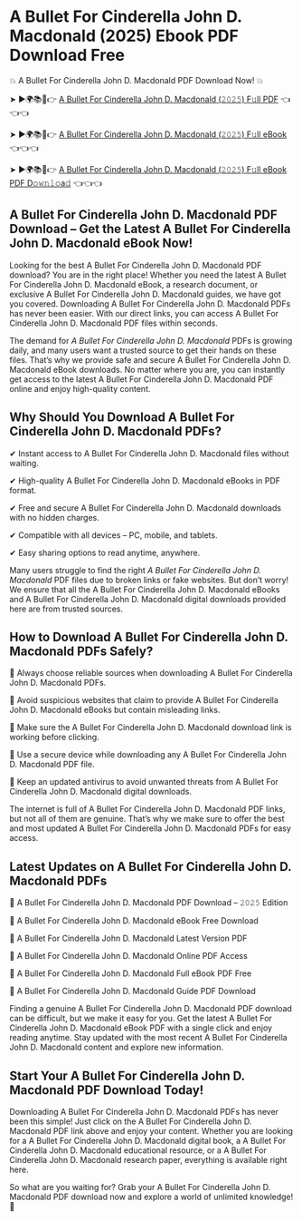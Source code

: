 # A Bullet For Cinderella John D. Macdonald (2025) Ebook PDF Download Free

💥 A Bullet For Cinderella John D. Macdonald PDF Download Now! 💥

➤ ►🌍📚📱👉 [A Bullet For Cinderella John D. Macdonald (𝟸𝟶𝟸𝟻) F𝚞ll PDF](https://getpdf.xyz/a-bullet-for-cinderella-john-d.-macdonald) 👈👈👈


➤ ►🌍📚📱👉 [A Bullet For Cinderella John D. Macdonald (𝟸𝟶𝟸𝟻) F𝚞ll eBook](https://getpdf.xyz/a-bullet-for-cinderella-john-d.-macdonald) 👈👈👈


➤ ►🌍📚📱👉 [A Bullet For Cinderella John D. Macdonald (𝟸𝟶𝟸𝟻) F𝚞ll eBook PDF D𝚘𝚠𝚗𝚕𝚘a𝚍](https://getpdf.xyz/a-bullet-for-cinderella-john-d.-macdonald) 👈👈👈


## A Bullet For Cinderella John D. Macdonald PDF Download – Get the Latest A Bullet For Cinderella John D. Macdonald eBook Now!

Looking for the best A Bullet For Cinderella John D. Macdonald PDF download? You are in the right place! Whether you need the latest A Bullet For Cinderella John D. Macdonald eBook, a research document, or exclusive A Bullet For Cinderella John D. Macdonald guides, we have got you covered. Downloading A Bullet For Cinderella John D. Macdonald PDFs has never been easier. With our direct links, you can access A Bullet For Cinderella John D. Macdonald PDF files within seconds.

The demand for *A Bullet For Cinderella John D. Macdonald* PDFs is growing daily, and many users want a trusted source to get their hands on these files. That’s why we provide safe and secure A Bullet For Cinderella John D. Macdonald eBook downloads. No matter where you are, you can instantly get access to the latest A Bullet For Cinderella John D. Macdonald PDF online and enjoy high-quality content.

## Why Should You Download A Bullet For Cinderella John D. Macdonald PDFs?

✔ Instant access to A Bullet For Cinderella John D. Macdonald files without waiting.

✔ High-quality A Bullet For Cinderella John D. Macdonald eBooks in PDF format.

✔ Free and secure A Bullet For Cinderella John D. Macdonald downloads with no hidden charges.

✔ Compatible with all devices – PC, mobile, and tablets.

✔ Easy sharing options to read anytime, anywhere.

Many users struggle to find the right *A Bullet For Cinderella John D. Macdonald* PDF files due to broken links or fake websites. But don’t worry! We ensure that all the A Bullet For Cinderella John D. Macdonald eBooks and A Bullet For Cinderella John D. Macdonald digital downloads provided here are from trusted sources.

## How to Download A Bullet For Cinderella John D. Macdonald PDFs Safely?

📌 Always choose reliable sources when downloading A Bullet For Cinderella John D. Macdonald PDFs.

📌 Avoid suspicious websites that claim to provide A Bullet For Cinderella John D. Macdonald eBooks but contain misleading links.

📌 Make sure the A Bullet For Cinderella John D. Macdonald download link is working before clicking.

📌 Use a secure device while downloading any A Bullet For Cinderella John D. Macdonald PDF file.

📌 Keep an updated antivirus to avoid unwanted threats from A Bullet For Cinderella John D. Macdonald digital downloads.

The internet is full of A Bullet For Cinderella John D. Macdonald PDF links, but not all of them are genuine. That’s why we make sure to offer the best and most updated A Bullet For Cinderella John D. Macdonald PDFs for easy access.

## Latest Updates on A Bullet For Cinderella John D. Macdonald PDFs

🔹 A Bullet For Cinderella John D. Macdonald PDF Download – 𝟸𝟶𝟸𝟻 Edition

🔹 A Bullet For Cinderella John D. Macdonald eBook Free Download

🔹 A Bullet For Cinderella John D. Macdonald Latest Version PDF

🔹 A Bullet For Cinderella John D. Macdonald Online PDF Access

🔹 A Bullet For Cinderella John D. Macdonald Full eBook PDF Free

🔹 A Bullet For Cinderella John D. Macdonald Guide PDF Download

Finding a genuine A Bullet For Cinderella John D. Macdonald PDF download can be difficult, but we make it easy for you. Get the latest A Bullet For Cinderella John D. Macdonald eBook PDF with a single click and enjoy reading anytime. Stay updated with the most recent A Bullet For Cinderella John D. Macdonald content and explore new information.

## Start Your A Bullet For Cinderella John D. Macdonald PDF Download Today!

Downloading A Bullet For Cinderella John D. Macdonald PDFs has never been this simple! Just click on the A Bullet For Cinderella John D. Macdonald PDF link above and enjoy your content. Whether you are looking for a A Bullet For Cinderella John D. Macdonald digital book, a A Bullet For Cinderella John D. Macdonald educational resource, or a A Bullet For Cinderella John D. Macdonald research paper, everything is available right here.

So what are you waiting for? Grab your A Bullet For Cinderella John D. Macdonald PDF download now and explore a world of unlimited knowledge! 🚀
